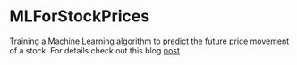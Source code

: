 # MLForStockPrices

Training a Machine Learning algorithm to predict the future price movement of a stock. For details check out this blog [post](https://usmanr149.github.io/urmlblog/stocks/2020/10/01/stock-movement-prediction.html) 
